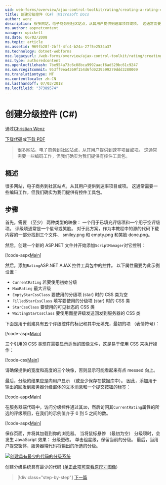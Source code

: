 ```yaml
---
uid: web-forms/overview/ajax-control-toolkit/rating/creating-a-rating-control-cs
title: 创建分级控件 (C#) |Microsoft Docs
author: wenz
description: 很多网站，电子商务到社区站点，从其用户提供到速率项目或项。 这通常需要一些编码工作，但我们确实有...
ms.author: aspnetcontent
manager: wpickett
ms.date: 06/02/2008
ms.topic: article
ms.assetid: 969fb28f-2bff-4fc4-b24a-27f5e2534a37
ms.technology: dotnet-webforms
msc.legacyurl: /web-forms/overview/ajax-control-toolkit/rating/creating-a-rating-control-cs
msc.type: authoredcontent
ms.openlocfilehash: 7be954a73c6c08bca9992aacf6ad529bc61c9247
ms.sourcegitcommit: 953ff9ea4369f154d6fd0239599279ddd3280009
ms.translationtype: MT
ms.contentlocale: zh-CN
ms.lasthandoff: 07/03/2018
ms.locfileid: "37389574"
---
```

<a name="creating-a-rating-control-c"></a>创建分级控件 (C#)
====================
通过[Christian Wenz](https://github.com/wenz)

[下载代码](http://download.microsoft.com/download/9/3/f/93f8daea-bebd-4821-833b-95205389c7d0/rating0.cs.zip)或[下载 PDF](http://download.microsoft.com/download/2/d/c/2dc10e34-6983-41d4-9c08-f78f5387d32b/rating0CS.pdf)

> 很多网站，电子商务到社区站点，从其用户提供到速率项目或项。 这通常需要一些编码工作，但我们确实为我们提供有控件工具包。


## <a name="overview"></a>概述

很多网站，电子商务到社区站点，从其用户提供到速率项目或项。 这通常需要一些编码工作，但我们确实为我们提供有控件工具包。

## <a name="steps"></a>步骤

首先，需要 （至少） 两种类型的映像： 一个用于已填充评级项和一个用于空评级项。 评级项通常是一个星号或笑脸。 对于此方案，作为本教程中的源的代码下载内容的一部分找到三个文件、 smiley.png 和 empty.png 和笑脸 done.png。

然后，创建一个新的 ASP.NET 文件并开始添加`ScriptManager`对它控制：

[!code-aspx[Main](creating-a-rating-control-cs/samples/sample1.aspx)]

然后，添加`Rating`ASP.NET AJAX 控件工具包中的控件。 以下属性需要为此示例设置：

- `CurrentRating` 若要使用初始分级
- `MaxRating` 最大评级
- `EmptyStarCssClass` 要使用的分级项 (star) 时的 CSS 类为空
- `FilledStarCssClass` 填写要使用的分级项 (star) 时的 CSS 类
- `StarCssClass` 要使用的可见状态的 CSS 类
- `WaitingStarCssClass` 要使用而星评级发送回发到服务器的 CSS 类

下面是用于创建具有五个评级控件的标记和其中无填充，最初的项 （表情符号）：

[!code-aspx[Main](creating-a-rating-control-cs/samples/sample2.aspx)]

三个引用的 CSS 类现在需要显示适当的图像文件，这是易于使用 CSS 来执行操作：

[!code-css[Main](creating-a-rating-control-cs/samples/sample3.css)]

请确保提供的宽度和高度的三个映像，否则显示可能看起来有点 messed 向上。

最后，分级的结果应是向用户显示 （或至少保存在数据库中）。 因此，添加用于输出的回发到服务器分级窗体的文本消息和一个提交按钮的标签：

[!code-aspx[Main](creating-a-rating-control-cs/samples/sample4.aspx)]

在服务器端代码中，访问分级控件通过其`ID`，然后访问其`CurrentRating`属性的所选的评级项目，在我们的示例值介于 0 到 5 之间的数。

[!code-aspx[Main](creating-a-rating-control-cs/samples/sample5.aspx)]

保存页面，并将其加载到你的浏览器。 当将鼠标悬停 （最初为空） 分级项时，会发生 JavaScript 效果： 分级更改。 单击组星级，保留当前的分级。 最后，当用户提交窗体，服务器端代码将输出的所选的分级。


[![创建具有最少的代码的分级系统](creating-a-rating-control-cs/_static/image2.png)](creating-a-rating-control-cs/_static/image1.png)

创建分级系统具有最少的代码 ([单击此项可查看原尺寸图像](creating-a-rating-control-cs/_static/image3.png))

> [!div class="step-by-step"]
> [下一篇](creating-a-rating-control-vb.md)
